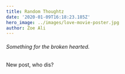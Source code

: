 ```yaml
---
title: Random Thoughtz
date: '2020-01-09T16:18:23.185Z'
hero_image: ../images/love-movie-poster.jpg
author: Zoe Ali
---
```

###### Something for the broken hearted.

New post, who dis?